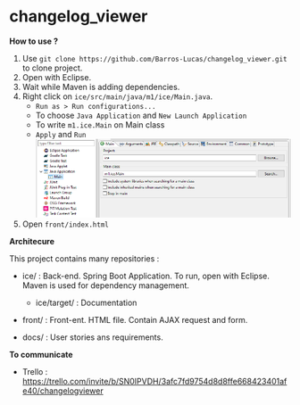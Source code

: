# changelog_viewer

**How to use ?**

1. Use `git clone https://github.com/Barros-Lucas/changelog_viewer.git` to clone project.
2. Open with Eclipse.
3. Wait while Maven is adding dependencies.
4. Right click on `ice/src/main/java/m1/ice/Main.java`.
	- `Run as > Run configurations...`
	- To choose `Java Application` and `New Launch Application`
	- To write `m1.ice.Main` on Main class
	- `Apply` and `Run`
![Run Configuration](screen/RunConfiguration.PNG)
5. Open `front/index.html`

**Architecure**

This project contains many repositories :

- ice/ : Back-end. Spring Boot Application. To run, open with Eclipse. Maven is used for dependency management.
	- ice/target/ : Documentation

- front/ : Front-ent. HTML file. Contain AJAX request and form.

- docs/ : User stories ans requirements.

**To communicate**

- Trello : https://trello.com/invite/b/SN0IPVDH/3afc7fd9754d8d8ffe668423401afe40/changelogviewer
